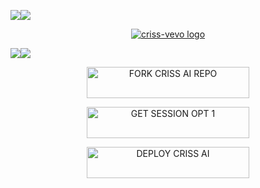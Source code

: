 <a><img src='https://i.imgur.com/LyHic3i.gif'/></a><a><img src='https://i.imgur.com/LyHic3i.gif'/></a>

<p align="center">
  <a href="https://github.com/criss-vevo">
    <img alt="criss-vevo logo"  src="https://files.catbox.moe/egligh.jpg">
  </a>
</p>

<a><img src='https://i.imgur.com/LyHic3i.gif'/></a><a><img src='https://i.imgur.com/LyHic3i.gif'/></a>

<p align="center">
  <a href="https://github.com/criss-vevo/CRISS-AI-LITE/fork">
    <img title="FORK CRISS AI REPO" src="https://img.shields.io/badge/📁_FORK_CRISS_AI_LITE_REPO-000000?style=for-the-badge&logo=files&logoColor=white&color=FFA500" width="260" height="50"/>
  </a>
  </p>

<!-- Action Buttons -->
<p align="center">
  <a href="https://lite-session.crissvevo.co.tz">
    <img title="GET SESSION OPT 1" src="https://img.shields.io/badge/🔑_GET_CRISS_AI_LITE_SESSION-000000?style=for-the-badge&logo=quantum&logoColor=white&color=skyblue" width="260" height="50"/>
  </a>
</p>

<p align="center">
  <a href="https://lite-deploy.vercel.app">
    <img title="DEPLOY CRISS AI" src="https://img.shields.io/badge/🚀_DEPLOY_ON_HEROKU-000000?style=for-the-badge&logo=heroku&logoColor=white&color=FF00FF" width="260" height="50"/>
  </a>
</p>


